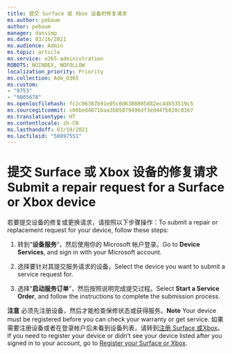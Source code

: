 ```yaml
---
title: 提交 Surface 或 Xbox 设备的修复请求
ms.author: pebaum
author: pebaum
manager: dansimp
ms.date: 03/16/2021
ms.audience: Admin
ms.topic: article
ms.service: o365-administration
ROBOTS: NOINDEX, NOFOLLOW
localization_priority: Priority
ms.collection: Adm_O365
ms.custom:
- "9753"
- "9005678"
ms.openlocfilehash: fc2c06387b91e05c0d6308805882ec4db53519c5
ms.sourcegitcommit: c08bed4071baa3bb5879496df3ed44fb828c8367
ms.translationtype: HT
ms.contentlocale: zh-CN
ms.lasthandoff: 03/19/2021
ms.locfileid: "50897551"
---
```

# <a name="submit-a-repair-request-for-a-surface-or-xbox-device"></a><span data-ttu-id="e274b-102">提交 Surface 或 Xbox 设备的修复请求</span><span class="sxs-lookup"><span data-stu-id="e274b-102">Submit a repair request for a Surface or Xbox device</span></span>

<span data-ttu-id="e274b-103">若要提交设备的修复或更换请求，请按照以下步骤操作：</span><span class="sxs-lookup"><span data-stu-id="e274b-103">To submit a repair or replacement request for your device, follow these steps:</span></span>

1. <span data-ttu-id="e274b-104">转到“**设备服务**”，然后使用你的 Microsoft 帐户登录。</span><span class="sxs-lookup"><span data-stu-id="e274b-104">Go to **Device Services**, and sign in with your Microsoft account.</span></span>

2. <span data-ttu-id="e274b-105">选择要针对其提交服务请求的设备。</span><span class="sxs-lookup"><span data-stu-id="e274b-105">Select the device you want to submit a service request for.</span></span>

3. <span data-ttu-id="e274b-106">选择“**启动服务订单**”，然后按照说明完成提交过程。</span><span class="sxs-lookup"><span data-stu-id="e274b-106">Select **Start a Service Order**, and follow the instructions to complete the submission process.</span></span>

<span data-ttu-id="e274b-107">**注意** 必须先注册设备，然后才能检查保修状态或获得服务。</span><span class="sxs-lookup"><span data-stu-id="e274b-107">**Note** Your device must be registered before you can check your warranty or get service.</span></span> <span data-ttu-id="e274b-108">如果需要注册设备或者在登录帐户后未看到设备列表，请转到[注册 Surface 或Xbox](https://support.microsoft.com/surface/register-your-surface-or-xbox-fd7d73f8-b0e6-c9fa-e83b-0b64652e2376)。</span><span class="sxs-lookup"><span data-stu-id="e274b-108">If you need to register your device or didn’t see your device listed after you signed in to your account, go to [Register your Surface or Xbox](https://support.microsoft.com/surface/register-your-surface-or-xbox-fd7d73f8-b0e6-c9fa-e83b-0b64652e2376).</span></span>